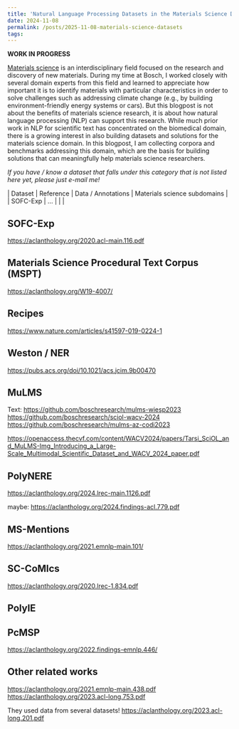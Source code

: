 ```yaml
---
title: 'Natural Language Processing Datasets in the Materials Science Domain'
date: 2024-11-08
permalink: /posts/2025-11-08-materials-science-datasets
tags:
---
```

**WORK IN PROGRESS**

[Materials science](https://en.wikipedia.org/wiki/Materials_science) is an interdisciplinary field focused on the research and discovery of new materials. During my time at Bosch, I worked closely with several domain experts from this field and learned to appreciate how important it is to identify materials with particular characteristics in order to solve challenges such as addressing climate change (e.g., by building environment-friendly energy systems or cars). But this blogpost is not about the benefits of materials science research, it is about how natural language processing (NLP) can support this research.
While much prior work in NLP for scientific text has concentrated on the biomedical domain, there is a growing interest in also building datasets and solutions for the materials science domain.
In this blogpost, I am collecting corpora and benchmarks addressing this domain, which are the basis for building solutions that can meaningfully help materials science researchers.

_If you have / know a dataset that falls under this category that is not listed here yet, please just e-mail me!_

| Dataset | Reference | Data / Annotations | Materials science subdomains |
| SOFC-Exp | ... | | |


## SOFC-Exp
https://aclanthology.org/2020.acl-main.116.pdf



## Materials Science Procedural Text Corpus (MSPT)
https://aclanthology.org/W19-4007/



## Recipes
https://www.nature.com/articles/s41597-019-0224-1



## Weston / NER
https://pubs.acs.org/doi/10.1021/acs.jcim.9b00470


## MuLMS
Text: https://github.com/boschresearch/mulms-wiesp2023
https://github.com/boschresearch/sciol-wacv-2024
https://github.com/boschresearch/mulms-az-codi2023

https://openaccess.thecvf.com/content/WACV2024/papers/Tarsi_SciOL_and_MuLMS-Img_Introducing_a_Large-Scale_Multimodal_Scientific_Dataset_and_WACV_2024_paper.pdf


## PolyNERE
https://aclanthology.org/2024.lrec-main.1126.pdf

maybe: https://aclanthology.org/2024.findings-acl.779.pdf


## MS-Mentions
https://aclanthology.org/2021.emnlp-main.101/

## SC-CoMIcs
https://aclanthology.org/2020.lrec-1.834.pdf


## PolyIE


## PcMSP
https://aclanthology.org/2022.findings-emnlp.446/



## Other related works
https://aclanthology.org/2021.emnlp-main.438.pdf
https://aclanthology.org/2023.acl-long.753.pdf

They used data from several datasets!
https://aclanthology.org/2023.acl-long.201.pdf